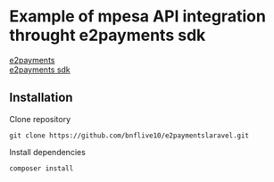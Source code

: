 # Example of mpesa API integration throught e2payments sdk

[e2payments](https://e2payments.explicador.co.mz)<br>
[e2payments sdk](https://github.com/Explicador/e2Payments-php-sdk)

## Installation

Clone repository
```
git clone https://github.com/bnflive10/e2paymentslaravel.git
```

Install dependencies
```
composer install
```
